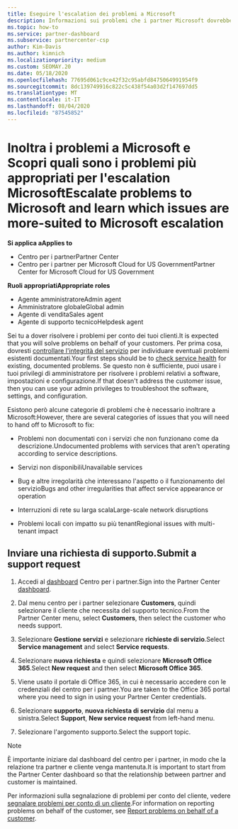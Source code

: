 ```yaml
---
title: Eseguire l'escalation dei problemi a Microsoft
description: Informazioni sui problemi che i partner Microsoft dovrebbero risolvere per i clienti e sui problemi che potrebbero essere necessari per inoltrare a Microsoft.
ms.topic: how-to
ms.service: partner-dashboard
ms.subservice: partnercenter-csp
author: Kim-Davis
ms.author: kimnich
ms.localizationpriority: medium
ms.custom: SEOMAY.20
ms.date: 05/18/2020
ms.openlocfilehash: 77695d061c9ce42f32c95abfd8475064991954f9
ms.sourcegitcommit: 8dc139749916c822c5c438f54a03d2f147697dd5
ms.translationtype: MT
ms.contentlocale: it-IT
ms.lasthandoff: 08/04/2020
ms.locfileid: "87545852"
---
```

# <a name="escalate-problems-to-microsoft-and-learn-which-issues-are-more-suited-to-microsoft-escalation"></a><span data-ttu-id="5d070-103">Inoltra i problemi a Microsoft e Scopri quali sono i problemi più appropriati per l'escalation Microsoft</span><span class="sxs-lookup"><span data-stu-id="5d070-103">Escalate problems to Microsoft and learn which issues are more-suited to Microsoft escalation</span></span>  

<span data-ttu-id="5d070-104">**Si applica a**</span><span class="sxs-lookup"><span data-stu-id="5d070-104">**Applies to**</span></span>

- <span data-ttu-id="5d070-105">Centro per i partner</span><span class="sxs-lookup"><span data-stu-id="5d070-105">Partner Center</span></span>
- <span data-ttu-id="5d070-106">Centro per i partner per Microsoft Cloud for US Government</span><span class="sxs-lookup"><span data-stu-id="5d070-106">Partner Center for Microsoft Cloud for US Government</span></span>

<span data-ttu-id="5d070-107">**Ruoli appropriati**</span><span class="sxs-lookup"><span data-stu-id="5d070-107">**Appropriate roles**</span></span>

- <span data-ttu-id="5d070-108">Agente amministratore</span><span class="sxs-lookup"><span data-stu-id="5d070-108">Admin agent</span></span>
- <span data-ttu-id="5d070-109">Amministratore globale</span><span class="sxs-lookup"><span data-stu-id="5d070-109">Global admin</span></span>
- <span data-ttu-id="5d070-110">Agente di vendita</span><span class="sxs-lookup"><span data-stu-id="5d070-110">Sales agent</span></span>
- <span data-ttu-id="5d070-111">Agente di supporto tecnico</span><span class="sxs-lookup"><span data-stu-id="5d070-111">Helpdesk agent</span></span>

<span data-ttu-id="5d070-112">Sei tu a dover risolvere i problemi per conto dei tuoi clienti.</span><span class="sxs-lookup"><span data-stu-id="5d070-112">It is expected that you will solve problems on behalf of your customers.</span></span> <span data-ttu-id="5d070-113">Per prima cosa, dovresti [controllare l'integrità del servizio](check-service-health.md) per individuare eventuali problemi esistenti documentati.</span><span class="sxs-lookup"><span data-stu-id="5d070-113">Your first steps should be to [check service health](check-service-health.md) for existing, documented problems.</span></span> <span data-ttu-id="5d070-114">Se questo non è sufficiente, puoi usare i tuoi privilegi di amministratore per risolvere i problemi relativi a software, impostazioni e configurazione.</span><span class="sxs-lookup"><span data-stu-id="5d070-114">If that doesn't address the customer issue, then you can use your admin privileges to troubleshoot the software, settings, and configuration.</span></span>

<span data-ttu-id="5d070-115">Esistono però alcune categorie di problemi che è necessario inoltrare a Microsoft:</span><span class="sxs-lookup"><span data-stu-id="5d070-115">However, there are several categories of issues that you will need to hand off to Microsoft to fix:</span></span>

- <span data-ttu-id="5d070-116">Problemi non documentati con i servizi che non funzionano come da descrizione.</span><span class="sxs-lookup"><span data-stu-id="5d070-116">Undocumented problems with services that aren't operating according to service descriptions.</span></span>

- <span data-ttu-id="5d070-117">Servizi non disponibili</span><span class="sxs-lookup"><span data-stu-id="5d070-117">Unavailable services</span></span>

- <span data-ttu-id="5d070-118">Bug e altre irregolarità che interessano l'aspetto o il funzionamento del servizio</span><span class="sxs-lookup"><span data-stu-id="5d070-118">Bugs and other irregularities that affect service appearance or operation</span></span>

- <span data-ttu-id="5d070-119">Interruzioni di rete su larga scala</span><span class="sxs-lookup"><span data-stu-id="5d070-119">Large-scale network disruptions</span></span>

- <span data-ttu-id="5d070-120">Problemi locali con impatto su più tenant</span><span class="sxs-lookup"><span data-stu-id="5d070-120">Regional issues with multi-tenant impact</span></span>

## <a name="submit-a-support-request"></a><span data-ttu-id="5d070-121">Inviare una richiesta di supporto.</span><span class="sxs-lookup"><span data-stu-id="5d070-121">Submit a support request</span></span>

1. <span data-ttu-id="5d070-122">Accedi al [dashboard](https://partner.microsoft.com/dashboard) Centro per i partner.</span><span class="sxs-lookup"><span data-stu-id="5d070-122">Sign into the Partner Center [dashboard](https://partner.microsoft.com/dashboard).</span></span>

2. <span data-ttu-id="5d070-123">Dal menu centro per i partner selezionare **Customers**, quindi selezionare il cliente che necessita del supporto tecnico.</span><span class="sxs-lookup"><span data-stu-id="5d070-123">From the Partner Center menu, select **Customers**, then select the customer who needs support.</span></span>

3. <span data-ttu-id="5d070-124">Selezionare **Gestione servizi** e selezionare **richieste di servizio**.</span><span class="sxs-lookup"><span data-stu-id="5d070-124">Select **Service management** and select **Service requests**.</span></span>

4. <span data-ttu-id="5d070-125">Selezionare **nuova richiesta** e quindi selezionare **Microsoft Office 365**.</span><span class="sxs-lookup"><span data-stu-id="5d070-125">Select **New request** and then select **Microsoft Office 365**.</span></span>

5. <span data-ttu-id="5d070-126">Viene usato il portale di Office 365, in cui è necessario accedere con le credenziali del centro per i partner.</span><span class="sxs-lookup"><span data-stu-id="5d070-126">You are taken to the Office 365 portal where you need to sign in using your Partner Center credentials.</span></span>

6. <span data-ttu-id="5d070-127">Selezionare **supporto**, **nuova richiesta di servizio** dal menu a sinistra.</span><span class="sxs-lookup"><span data-stu-id="5d070-127">Select **Support**, **New service request** from left-hand menu.</span></span>

7. <span data-ttu-id="5d070-128">Selezionare l'argomento supporto.</span><span class="sxs-lookup"><span data-stu-id="5d070-128">Select the support topic.</span></span>

>[!NOTE]
><span data-ttu-id="5d070-129">È importante iniziare dal dashboard del centro per i partner, in modo che la relazione tra partner e cliente venga mantenuta.</span><span class="sxs-lookup"><span data-stu-id="5d070-129">It is important to start from the Partner Center dashboard so that the relationship between partner and customer is maintained.</span></span> 

<span data-ttu-id="5d070-130">Per informazioni sulla segnalazione di problemi per conto del cliente, vedere [segnalare problemi per conto di un cliente](report-problems-on-behalf-of-a-customer.md).</span><span class="sxs-lookup"><span data-stu-id="5d070-130">For information on reporting problems on behalf of the customer, see [Report problems on behalf of a customer](report-problems-on-behalf-of-a-customer.md).</span></span>


